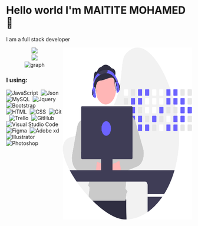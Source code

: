 # Hello world I'm MAITITE MOHAMED 👋




I am a  full stack developer 

<img align="right" src="https://github.com/MaititeMohamed/MAITITEMOHAMED/blob/main/developer.svg" alt="Illustration of dev" width=350px height=465px/>
<div align="center">
<a>
  <img src="https://github-readme-stats.vercel.app/api?username=MaititeMohamed&theme=tokyonight&show_icons=true" height=150 />
</a>
  <br>
  <a>
  <img src="https://github-readme-stats.vercel.app/api/top-langs/?username=MaititeMohamed&langs_count=5&theme=tokyonight" height=150 />
</a>
<br>
<a>
  <img src="https://activity-graph.herokuapp.com/graph?username=MaititeMohamed&theme=rogue" width=50% height=200 alt="graph"/>
</a>
</div>

### I  using:

![JavaScript](https://img.shields.io/badge/-JavaScript-05122A?style=flat&logo=javascript&logoColor=white)&nbsp;
![Json](https://img.shields.io/badge/-Json-05122A?style=flat&logo=json)&nbsp;
![MySQL](https://img.shields.io/badge/MySQL-00000F?style=for-the-badge&logo=mysql&logoColor=white)&nbsp;
![Jquery](	https://img.shields.io/badge/jQuery-0769AD?style=for-the-badge&logo=jquery&logoColor=white)&nbsp;
![Bootstrap](https://img.shields.io/badge/-Bootstrap-05122A?style=flat&logo=bootstrap&logoColor=563D7C)\
![HTML](	https://img.shields.io/badge/HTML5-E34F26?style=for-the-badge&logo=html5&logoColor=white)&nbsp;
![CSS](https://img.shields.io/badge/CSS3-1572B6?style=for-the-badge&logo=css3&logoColor=white)&nbsp;
![Git](https://img.shields.io/badge/-Git-05122A?style=flat&logo=git)&nbsp;
![Trello](https://img.shields.io/badge/-Trello-05122A?style=flat&logo=trello)&nbsp;
![GitHub](https://img.shields.io/badge/-GitHub-05122A?style=flat&logo=github)&nbsp;
![Visual Studio Code](https://img.shields.io/badge/-Visual%20Studio%20Code-05122A?style=flat&logo=visual-studio-code&logoColor=007ACC)&nbsp;
![Figma](https://img.shields.io/badge/Figma-F24E1E?style=for-the-badge&logo=figma&logoColor=white)&nbsp;
![Adobe xd](https://img.shields.io/badge/Adobe%20XD-470137?style=for-the-badge&logo=Adobe%20XD&logoColor=#FF61F6)&nbsp;
![Illustrator](https://img.shields.io/badge/-Illustrator-05122A?style=flat&logo=adobe-illustrator)&nbsp;
![Photoshop](https://img.shields.io/badge/-Photoshop-05122A?style=flat&logo=adobe-photoshop)&nbsp;



